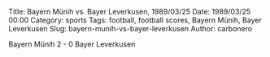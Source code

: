 Title: Bayern Münih vs. Bayer Leverkusen, 1989/03/25
Date: 1989/03/25 00:00
Category: sports
Tags: football, football scores, Bayern Münih, Bayer Leverkusen
Slug: bayern-munih-vs-bayer-leverkusen
Author: carbonero


Bayern Münih 2 - 0 Bayer Leverkusen
